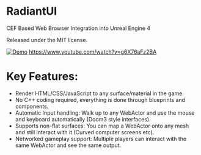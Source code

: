 # RadiantUI

CEF Based Web Browser Integration into Unreal Engine 4

Released under the MIT license.

[![Demo](http://img.youtube.com/vi/g6X76aFz2BA/0.jpg)](https://www.youtube.com/watch?v=g6X76aFz2BA)
https://www.youtube.com/watch?v=g6X76aFz2BA

# Key Features:

* Render HTML/CSS/JavaScript to any surface/material in the game.
* No C++ coding required, everything is done through blueprints and components.
* Automatic Input handling: Walk up to any WebActor and use the mouse and keyboard automatically (Doom3 style interfaces).
* Supports non-flat surfaces: You can map a WebActor onto any mesh and still interact with it (Curved computer screens etc).
* Networked gameplay support: Multiple players can interact with the same WebActor and see the same output.
